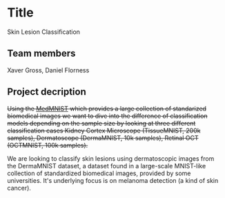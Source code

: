 # Title
Skin Lesion Classification

## Team members

Xaver Gross, Daniel Florness

## Project decription

~~Using the [MedMNIST](https://medmnist.com/) which provides a large collection of standarized biomedical images we want to dive into the difference of classification models depending on the sample size by looking at three different classification cases Kidney Cortex Microscope (TissueMNIST, 200k samples), Dermatoscope (DermaMNIST, 10k samples), Retinal OCT (OCTMNIST, 100k samples).~~


We are looking to classify skin lesions using dermatoscopic images from the DermaMNIST dataset, a dataset found in a large-scale MNIST-like collection of standardized biomedical images, provided by some universities. It's underlying focus is on melanoma detection (a kind of skin cancer).
